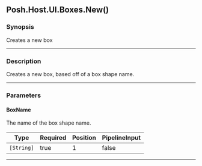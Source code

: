Posh.Host.UI.Boxes.New()
------------------------

### Synopsis
Creates a new box

---

### Description

Creates a new box, based off of a box shape name.

---

### Parameters
#### **BoxName**
The name of the box shape name.

|Type      |Required|Position|PipelineInput|
|----------|--------|--------|-------------|
|`[String]`|true    |1       |false        |

---

